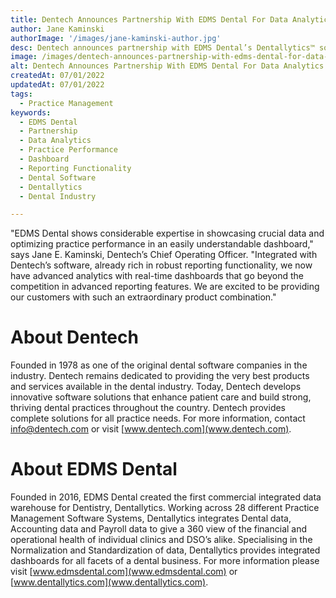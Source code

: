 ```yaml
---
title: Dentech Announces Partnership With EDMS Dental For Data Analytics Solutions
author: Jane Kaminski
authorImage: '/images/jane-kaminski-author.jpg'
desc: Dentech announces partnership with EDMS Dental’s Dentallytics™ software to provide customers with quality operational reporting. The analytics platform provides consistently accurate reports when integrated with Dentech’s solutions and is sure to be an asset when paired with Dentech’s brand new Practice Management Software.
image: /images/dentech-announces-partnership-with-edms-dental-for-data-analytics-solutions.webp
alt: Dentech Announces Partnership With EDMS Dental For Data Analytics Solutions
createdAt: 07/01/2022
updatedAt: 07/01/2022
tags:
  - Practice Management
keywords:
  - EDMS Dental
  - Partnership
  - Data Analytics
  - Practice Performance
  - Dashboard
  - Reporting Functionality
  - Dental Software
  - Dentallytics
  - Dental Industry

---
```


"EDMS Dental shows considerable expertise in showcasing crucial data and optimizing practice performance in an easily understandable dashboard," says Jane E. Kaminski, Dentech’s Chief Operating Officer. "Integrated with Dentech’s software, already rich in robust reporting functionality, we now have advanced analytics with real-time dashboards that go beyond the competition in advanced reporting features. We are excited to be providing our customers with such an extraordinary product combination."

# About Dentech

Founded in 1978 as one of the original dental software companies in the industry. Dentech remains dedicated to providing the very best products and services available in the dental industry. Today, Dentech develops innovative software solutions that enhance patient care and build strong, thriving dental practices throughout the country. Dentech provides complete solutions for all practice needs. For more information, contact info@dentech.com or visit [www.dentech.com](www.dentech.com).

# About EDMS Dental

Founded in 2016, EDMS Dental created the first commercial integrated data warehouse for Dentistry, Dentallytics. Working across 28 different Practice Management Software Systems, Dentallytics integrates Dental data, Accounting data and Payroll data to give a 360 view of the financial and operational health of individual clinics and DSO’s alike. Specialising in the Normalization and Standardization of data, Dentallytics provides integrated dashboards for all facets of a dental business. For more information please visit [www.edmsdental.com](www.edmsdental.com) or [www.dentallytics.com](www.dentallytics.com).
